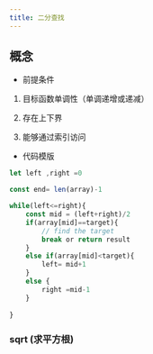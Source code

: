 ```yaml
---
title: 二分查找
---
```


## 概念

- 前提条件

1. 目标函数单调性（单调递增或递减）

2. 存在上下界

3. 能够通过索引访问

- 代码模版

```js
let left ,right =0

const end= len(array)-1

while(left<=right){
    const mid = (left+right)/2
    if(array[mid]==target){
        // find the target
        break or return result
    }
    else if(array[mid]<target){
        left= mid+1
    }
    else {
        right =mid-1
    }
      
}
```

### sqrt (求平方根)

